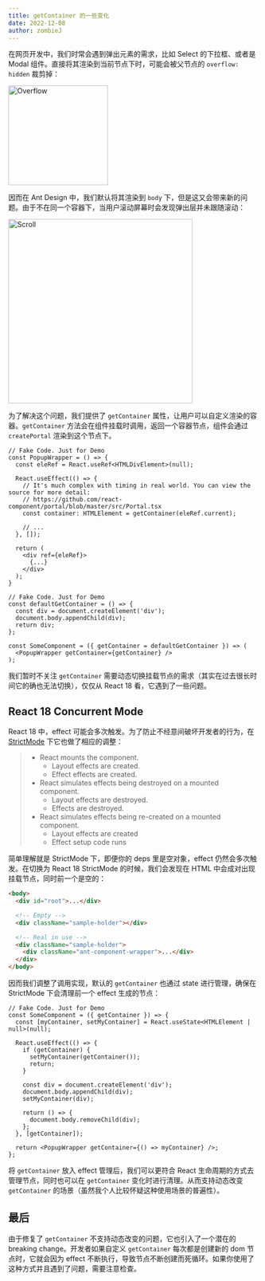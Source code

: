 ```yaml
---
title: getContainer 的一些变化
date: 2022-12-08
author: zombieJ
---
```


在网页开发中，我们时常会遇到弹出元素的需求，比如 Select 的下拉框、或者是 Modal 组件。直接将其渲染到当前节点下时，可能会被父节点的 `overflow: hidden` 裁剪掉：

<img alt="Overflow" height="200" src="https://mdn.alipayobjects.com/huamei_7uahnr/afts/img/A*Noh-TYJ0BdcAAAAAAAAAAAAADrJ8AQ/original" />

因而在 Ant Design 中，我们默认将其渲染到 `body` 下，但是这又会带来新的问题。由于不在同一个容器下，当用户滚动屏幕时会发现弹出层并未跟随滚动：

<img alt="Scroll" height="370" src="https://mdn.alipayobjects.com/huamei_7uahnr/afts/img/A*d44KQqkTX90AAAAAAAAAAAAADrJ8AQ/original" />

为了解决这个问题，我们提供了 `getContainer` 属性，让用户可以自定义渲染的容器。`getContainer` 方法会在组件挂载时调用，返回一个容器节点，组件会通过 `createPortal` 渲染到这个节点下。

```tsx
// Fake Code. Just for Demo
const PopupWrapper = () => {
  const eleRef = React.useRef<HTMLDivElement>(null);

  React.useEffect(() => {
    // It's much complex with timing in real world. You can view the source for more detail:
    // https://github.com/react-component/portal/blob/master/src/Portal.tsx
    const container: HTMLElement = getContainer(eleRef.current);

    // ...
  }, []);

  return (
    <div ref={eleRef}>
      {...}
    </div>
  );
}
```

```tsx
// Fake Code. Just for Demo
const defaultGetContainer = () => {
  const div = document.createElement('div');
  document.body.appendChild(div);
  return div;
};

const SomeComponent = ({ getContainer = defaultGetContainer }) => (
  <PopupWrapper getContainer={getContainer} />
);
```

我们暂时不关注 `getContainer` 需要动态切换挂载节点的需求（其实在过去很长时间它的确也无法切换），仅仅从 React 18 看，它遇到了一些问题。

## React 18 Concurrent Mode

React 18 中，effect 可能会多次触发。为了防止不经意间破坏开发者的行为，在 [StrictMode](https://reactjs.org/docs/strict-mode.html) 下它也做了相应的调整：

> - React mounts the component.
>   - Layout effects are created.
>   - Effect effects are created.
> - React simulates effects being destroyed on a mounted component.
>   - Layout effects are destroyed.
>   - Effects are destroyed.
> - React simulates effects being re-created on a mounted component.
>   - Layout effects are created
>   - Effect setup code runs

简单理解就是 StrictMode 下，即便你的 deps 里是空对象，effect 仍然会多次触发。在切换为 React 18 StrictMode 的时候，我们会发现在 HTML 中会成对出现挂载节点，同时前一个是空的：

```html
<body>
  <div id="root">...</div>

  <!-- Empty -->
  <div className="sample-holder"></div>

  <!-- Real in use -->
  <div className="sample-holder">
    <div className="ant-component-wrapper">...</div>
  </div>
</body>
```

因而我们调整了调用实现，默认的 `getContainer` 也通过 state 进行管理，确保在 StrictMode 下会清理前一个 effect 生成的节点：

```tsx
// Fake Code. Just for Demo
const SomeComponent = ({ getContainer }) => {
  const [myContainer, setMyContainer] = React.useState<HTMLElement | null>(null);

  React.useEffect(() => {
    if (getContainer) {
      setMyContainer(getContainer());
      return;
    }

    const div = document.createElement('div');
    document.body.appendChild(div);
    setMyContainer(div);

    return () => {
      document.body.removeChild(div);
    };
  }, [getContainer]);

  return <PopupWrapper getContainer={() => myContainer} />;
};
```

将 `getContainer` 放入 effect 管理后，我们可以更符合 React 生命周期的方式去管理节点，同时也可以在 `getContainer` 变化时进行清理。从而支持动态改变 `getContainer` 的场景（虽然我个人比较怀疑这种使用场景的普遍性）。

## 最后

由于修复了 `getContainer` 不支持动态改变的问题，它也引入了一个潜在的 breaking change。开发者如果自定义 `getContainer` 每次都是创建新的 dom 节点时，它就会因为 effect 不断执行，导致节点不断创建而死循环。如果你使用了这种方式并且遇到了问题，需要注意检查。
